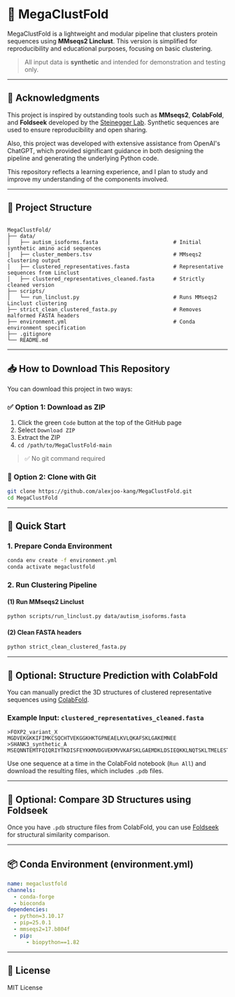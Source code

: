 # 🧬 MegaClustFold 

MegaClustFold is a lightweight and modular pipeline that clusters protein sequences using **MMseqs2 Linclust**. This version is simplified for reproducibility and educational purposes, focusing on basic clustering.

> All input data is **synthetic** and intended for demonstration and testing only.

---

## 🙏 Acknowledgments

This project is inspired by outstanding tools such as **MMseqs2**, **ColabFold**, and **Foldseek** developed by the [Steinegger Lab](https://github.com/steineggerlab). Synthetic sequences are used to ensure reproducibility and open sharing.

Also, this project was developed with extensive assistance from OpenAI's ChatGPT, which provided significant guidance in both designing the pipeline and generating the underlying Python code. 

This repository reflects a learning experience, and I plan to study and improve my understanding of the components involved.

---

## 📁 Project Structure

```

MegaClustFold/
├── data/
│   ├── autism_isoforms.fasta                        # Initial synthetic amino acid sequences
│   ├── cluster_members.tsv                          # MMseqs2 clustering output
│   ├── clustered_representatives.fasta              # Representative sequences from Linclust
│   ├── clustered_representatives_cleaned.fasta      # Strictly cleaned version
├── scripts/
│   └── run_linclust.py                              # Runs MMseqs2 Linclust clustering
├── strict_clean_clustered_fasta.py                  # Removes malformed FASTA headers
├── environment.yml                                  # Conda environment specification
├── .gitignore
└── README.md

````

---

## 📥 How to Download This Repository
You can download this project in two ways:

### ✅ Option 1: Download as ZIP
1. Click the green `Code` button at the top of the GitHub page
2. Select `Download ZIP`
3. Extract the ZIP
4. `cd /path/to/MegaClustFold-main`

> ✅ No git command required

### 🧪 Option 2: Clone with Git
```bash
git clone https://github.com/alexjoo-kang/MegaClustFold.git
cd MegaClustFold
```

---

## 🚀 Quick Start

### 1. Prepare Conda Environment

```bash
conda env create -f environment.yml
conda activate megaclustfold
````

### 2. Run Clustering Pipeline

#### (1) Run MMseqs2 Linclust

```bash
python scripts/run_linclust.py data/autism_isoforms.fasta
```

#### (2) Clean FASTA headers

```bash
python strict_clean_clustered_fasta.py
```
---

## 🔬 Optional: Structure Prediction with ColabFold

You can manually predict the 3D structures of clustered representative sequences using [ColabFold](https://colab.research.google.com/github/sokrypton/ColabFold/blob/main/AlphaFold2.ipynb).
### Example Input: `clustered_representatives_cleaned.fasta`

```
>FOXP2_variant_X
MGDVEKGKKIFIMKCSQCHTVEKGGKHKTGPNEAELKVLQKAFSKLGAKEMNEE
>SHANK3_synthetic_A
MSEQNNTEMTFQIQRIYTKDISFEYKKMVDGVEKMVVKAFSKLGAEMDKLDSIEQKKLNQTSKLTMELESTFKVVVYKPWTKLLTP
```

Use one sequence at a time in the ColabFold notebook (`Run All`) and download the resulting files, which includes `.pdb` files.

---

## 🧠 Optional: Compare 3D Structures using Foldseek

Once you have `.pdb` structure files from ColabFold, you can use [Foldseek](https://github.com/steineggerlab/foldseek) for structural similarity comparison.

---

## 📦 Conda Environment (environment.yml)

```yaml
name: megaclustfold
channels:
  - conda-forge
  - bioconda
dependencies:
  - python=3.10.17
  - pip=25.0.1
  - mmseqs2=17.b804f
  - pip:
      - biopython==1.82
```

---

## 🔖 License

MIT License



